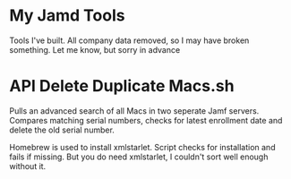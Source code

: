 # My Jamd Tools
Tools I've built. All company data removed, so I may have broken something. Let me know, but sorry in advance

# API Delete Duplicate Macs.sh
Pulls an advanced search of all Macs in two seperate Jamf servers. Compares matching serial numbers, checks for latest enrollment date and delete the old serial number.

Homebrew is used to install xmlstarlet. Script checks for installation and fails if missing. But you do need xmlstarlet, I couldn't sort well enough without it. 